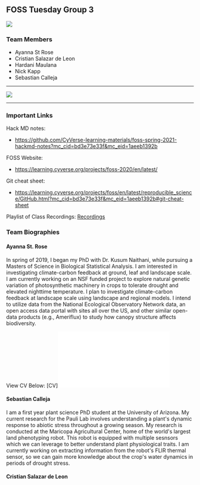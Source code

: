 ## FOSS Tuesday Group 3 

<img src="cyverse_logo.png" class="inline"/>

### Team Members
- Ayanna St Rose
- Cristian Salazar de Leon
- Hardani Maulana
- Nick Kapp
- Sebastian Calleja 

***
<img src="cactus_sunset.jpg" class="inline"/>

***
### Important Links
Hack MD notes: 
- https://github.com/CyVerse-learning-materials/foss-spring-2021-hackmd-notes?mc_cid=bd3e73e33f&mc_eid=1aeeb1392b

FOSS Website: 
- https://learning.cyverse.org/projects/foss-2020/en/latest/

Git cheat sheet: 
- https://learning.cyverse.org/projects/foss/en/latest/reproducible_science/GitHub.html?mc_cid=bd3e73e33f&mc_eid=1aeeb1392b#git-cheat-sheet

Playlist of Class Recordings: 
[Recordings](https://www.youtube.com/playlist?list=PL38WPXpo-ZW2U9_ADIr_oEGmTHlBKQxkV)

### Team Biographies

#### Ayanna St. Rose
In spring of 2019, I began my PhD with Dr. Kusum Naithani, while pursuing a Masters of Science in Biological Statistical Analysis. I am interested in investigating climate-carbon feedback at ground, leaf and landscape scale. I am currently working on an NSF funded project to explore natural genetic variation of photosynthetic machinery in crops to tolerate drought and elevated nighttime temperature. I plan to investigate climate-carbon feedback at landscape scale using landscape and regional models. I intend to utilize data from the National Ecological Observatory Network data, an open access data portal with sites all over the US, and other similar open-data products (e.g., Ameriflux) to study how canopy structure affects biodiversity.

View CV Below:
[CV]<embed src="StRose-CV.pdf" type="application/pdf" />

#### Sebastian Calleja
I am a first year plant science PhD student at the University of Arizona. My current research for the Pauli Lab involves understanding a plant's dynamic response to abiotic stress throughout a growing season. My research is conducted at the Maricopa Agricultural Center, home of the world's largest land phenotyping robot. This robot is equipped with multiple sesnsors which we can leverage to better understand plant physiological traits. I am currently working on extracting information from the robot's FLIR thermal sensor, so we can gain more knowledge about the crop's water dynamics in periods of drought stress.

#### Cristian Salazar de Leon
